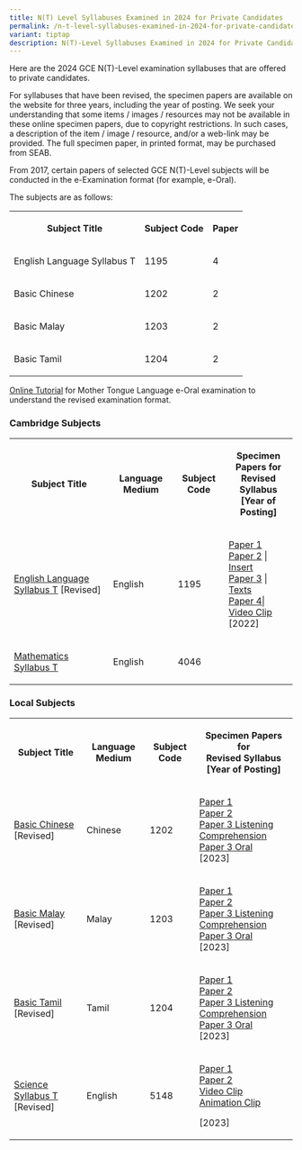 ```yaml
---
title: N(T) Level Syllabuses Examined in 2024 for Private Candidates
permalink: /n-t-level-syllabuses-examined-in-2024-for-private-candidates/
variant: tiptap
description: N(T)-Level Syllabuses Examined in 2024 for Private Candidates
---
```

<p>Here are the 2024 GCE N(T)-Level examination syllabuses that are offered
to private candidates.</p>
<p>For syllabuses that have been revised, the specimen papers are available
on the website for three years, including the year of posting. We seek
your understanding that some items / images / resources may not be available
in these online specimen papers, due to copyright restrictions. In such
cases, a description of the item / image / resource, and/or a web-link
may be provided. The full specimen paper, in printed format, may be purchased
from SEAB.</p>
<p>From 2017, certain papers of selected GCE N(T)-Level subjects will be
conducted in the e-Examination format (for example, e-Oral).</p>
<p>The subjects are as follows:</p>
<table style="minWidth: 75px">
<colgroup>
<col>
<col>
<col>
</colgroup>
<tbody>
<tr>
<th rowspan="1" colspan="1">
<p><strong>Subject Title</strong>
</p>
</th>
<th rowspan="1" colspan="1">
<p><strong>Subject Code</strong>
</p>
</th>
<th rowspan="1" colspan="1">
<p><strong>Paper</strong>
</p>
</th>
</tr>
<tr>
<td rowspan="1" colspan="1">
<p>English Language Syllabus T</p>
</td>
<td rowspan="1" colspan="1">
<p>1195</p>
</td>
<td rowspan="1" colspan="1">
<p>4</p>
</td>
</tr>
<tr>
<td rowspan="1" colspan="1">
<p>Basic Chinese</p>
</td>
<td rowspan="1" colspan="1">
<p>1202</p>
</td>
<td rowspan="1" colspan="1">
<p>2</p>
</td>
</tr>
<tr>
<td rowspan="1" colspan="1">
<p>Basic Malay</p>
</td>
<td rowspan="1" colspan="1">
<p>1203</p>
</td>
<td rowspan="1" colspan="1">
<p>2</p>
</td>
</tr>
<tr>
<td rowspan="1" colspan="1">
<p>Basic Tamil</p>
</td>
<td rowspan="1" colspan="1">
<p>1204</p>
</td>
<td rowspan="1" colspan="1">
<p>2</p>
</td>
</tr>
</tbody>
</table>
<p><a href="https://www.seab.gov.sg/pages/e-Oral-Examination-Guide-for-Candidate/story_html5.html" rel="noopener noreferrer nofollow" target="_blank"><u>Online Tutorial</u></a> for
Mother Tongue Language e-Oral examination to understand the revised examination
format.</p>
<h3><strong>Cambridge Subjects</strong></h3>
<table style="minWidth: 100px">
<colgroup>
<col>
<col>
<col>
<col>
</colgroup>
<tbody>
<tr>
<th rowspan="1" colspan="1">
<p><strong>Subject Title</strong>
</p>
</th>
<th rowspan="1" colspan="1">
<p><strong>Language Medium</strong>
</p>
</th>
<th rowspan="1" colspan="1">
<p><strong>Subject Code</strong>
</p>
</th>
<th rowspan="1" colspan="1">
<p><strong>Specimen Papers for<br>Revised Syllabus<br>[Year of Posting]</strong>
</p>
</th>
</tr>
<tr>
<td rowspan="1" colspan="1">
<p><a href="https://www.seab.gov.sg/docs/default-source/national-examinations/syllabus/nlevel/2024syllabus/1195_y24_sy.pdf" rel="noopener noreferrer nofollow" target="_blank"><u>English Language Syllabus T</u></a> [Revised]</p>
</td>
<td rowspan="1" colspan="1">
<p>English</p>
</td>
<td rowspan="1" colspan="1">
<p>1195</p>
</td>
<td rowspan="1" colspan="1">
<p><a href="https://www.seab.gov.sg/docs/default-source/national-examinations/syllabus/nlevel/2023syllabus/1195_y23_sp_1.pdf" rel="noopener noreferrer nofollow" target="_blank"><u>Paper 1</u></a> 
<br><a href="https://www.seab.gov.sg/docs/default-source/national-examinations/syllabus/nlevel/2023syllabus/1195_y23_sp_2.pdf" rel="noopener noreferrer nofollow" target="_blank"><u>Paper 2</u></a>&nbsp;|
<a href="https://www.seab.gov.sg/docs/default-source/national-examinations/syllabus/nlevel/2023syllabus/1195_y23_si_2.pdf" rel="noopener noreferrer nofollow" target="_blank"><u>Insert</u> 
</a>
<br><a href="https://www.seab.gov.sg/docs/default-source/national-examinations/syllabus/nlevel/2023syllabus/1195_y23_sp_3.pdf" rel="noopener noreferrer nofollow" target="_blank"><u>Paper 3</u></a>&nbsp;|
<a href="https://www.seab.gov.sg/docs/default-source/national-examinations/syllabus/nlevel/2023syllabus/1195_y23_st_3.pdf" rel="noopener noreferrer nofollow" target="_blank"><u>Texts</u> 
</a>
<br><a href="https://www.seab.gov.sg/docs/default-source/national-examinations/syllabus/nlevel/2023syllabus/1195_y23_sp_4.pdf" rel="noopener noreferrer nofollow" target="_blank"><u>Paper 4</u></a>|
<a href="https://www.seab.gov.sg/videos/default-source/syllabuses-videos/1195_y23_p4_sv.mp4" rel="noopener noreferrer nofollow" target="_blank"><u>Video Clip</u> 
</a>
<br>[2022]</p>
</td>
</tr>
<tr>
<td rowspan="1" colspan="1">
<p><a href="https://www.seab.gov.sg/docs/default-source/national-examinations/syllabus/nlevel/2024syllabus/4046_y24_sy.pdf" rel="noopener noreferrer nofollow" target="_blank"><u>Mathematics Syllabus T</u></a>
</p>
</td>
<td rowspan="1" colspan="1">
<p>English</p>
</td>
<td rowspan="1" colspan="1">
<p>4046</p>
</td>
<td rowspan="1" colspan="1">
<p></p>
</td>
</tr>
</tbody>
</table>
<h3><strong>Local Subjects</strong></h3>
<table style="minWidth: 100px">
<colgroup>
<col>
<col>
<col>
<col>
</colgroup>
<tbody>
<tr>
<th rowspan="1" colspan="1">
<p><strong>Subject Title</strong>
</p>
</th>
<th rowspan="1" colspan="1">
<p><strong>Language Medium</strong>
</p>
</th>
<th rowspan="1" colspan="1">
<p><strong>Subject Code</strong>
</p>
</th>
<th rowspan="1" colspan="1">
<p><strong>Specimen Papers for<br>Revised Syllabus<br>[Year of Posting]</strong>
</p>
</th>
</tr>
<tr>
<td rowspan="1" colspan="1">
<p><a href="https://www.seab.gov.sg/docs/default-source/national-examinations/syllabus/nlevel/2024syllabus/1202_y24_sy.pdf" rel="noopener noreferrer nofollow" target="_blank"><u>Basic Chinese</u></a> [Revised]</p>
</td>
<td rowspan="1" colspan="1">
<p>Chinese</p>
</td>
<td rowspan="1" colspan="1">
<p>1202</p>
</td>
<td rowspan="1" colspan="1">
<p><a href="https://www.seab.gov.sg/docs/default-source/national-examinations/syllabus/nlevel/2024syllabus/1202_y24_sp1.pdf" rel="noopener noreferrer nofollow" target="_blank"><u>Paper 1</u></a> 
<br><a href="https://www.seab.gov.sg/docs/default-source/national-examinations/syllabus/nlevel/2024syllabus/1202_y24_sp2.pdf" rel="noopener noreferrer nofollow" target="_blank"><u>Paper 2</u></a> 
<br><a href="https://www.seab.gov.sg/docs/default-source/national-examinations/syllabus/nlevel/2024syllabus/1202_y24_sp3lc.pdf" rel="noopener noreferrer nofollow" target="_blank"><u>Paper 3 Listening Comprehension</u></a> 
<br><a href="https://www.seab.gov.sg/docs/default-source/national-examinations/syllabus/nlevel/2024syllabus/1202_y24_sp3oral.pdf" rel="noopener noreferrer nofollow" target="_blank"><u>Paper 3 Oral</u></a> 
<br>[2023]</p>
</td>
</tr>
<tr>
<td rowspan="1" colspan="1">
<p><a href="https://www.seab.gov.sg/docs/default-source/national-examinations/syllabus/nlevel/2024syllabus/1203_y24_sy.pdf" rel="noopener noreferrer nofollow" target="_blank"><u>Basic Malay</u></a> [Revised]</p>
</td>
<td rowspan="1" colspan="1">
<p>Malay</p>
</td>
<td rowspan="1" colspan="1">
<p>1203</p>
</td>
<td rowspan="1" colspan="1">
<p><a href="https://www.seab.gov.sg/docs/default-source/national-examinations/syllabus/nlevel/2024syllabus/1203_y24_sp1.pdf" rel="noopener noreferrer nofollow" target="_blank"><u>Paper 1</u></a> 
<br><a href="https://www.seab.gov.sg/docs/default-source/national-examinations/syllabus/nlevel/2024syllabus/1203_y24_sp2.pdf" rel="noopener noreferrer nofollow" target="_blank"><u>Paper 2</u></a> 
<br><a href="https://www.seab.gov.sg/docs/default-source/national-examinations/syllabus/nlevel/2024syllabus/1203_y24_sp3LC.pdf" rel="noopener noreferrer nofollow" target="_blank"><u>Paper 3 Listening Comprehension</u></a> 
<br><a href="https://www.seab.gov.sg/docs/default-source/national-examinations/syllabus/nlevel/2024syllabus/1203_y24_sp3Oral.pdf" rel="noopener noreferrer nofollow" target="_blank"><u>Paper 3 Oral<br></u></a>[2023]</p>
</td>
</tr>
<tr>
<td rowspan="1" colspan="1">
<p><a href="https://www.seab.gov.sg/docs/default-source/national-examinations/syllabus/nlevel/2024syllabus/1204_y24_sy.pdf?sfvrsn=18a8a4e0_2" rel="noopener noreferrer nofollow" target="_blank"><u>Basic Tamil</u></a> [Revised]</p>
</td>
<td rowspan="1" colspan="1">
<p>Tamil</p>
</td>
<td rowspan="1" colspan="1">
<p>1204</p>
</td>
<td rowspan="1" colspan="1">
<p><a href="https://www.seab.gov.sg/docs/default-source/national-examinations/syllabus/nlevel/2024syllabus/1204_y24_sp1.pdf?sfvrsn=7f9f200d_2" rel="noopener noreferrer nofollow" target="_blank"><u>Paper 1</u></a> 
<br><a href="https://www.seab.gov.sg/docs/default-source/national-examinations/syllabus/nlevel/2024syllabus/1204_y24_sp2.pdf?sfvrsn=36ef0ee_2" rel="noopener noreferrer nofollow" target="_blank"><u>Paper 2</u></a> 
<br><a href="https://www.seab.gov.sg/docs/default-source/national-examinations/syllabus/nlevel/2024syllabus/1204_y24_sp3lc.pdf?sfvrsn=79511d0e_2" rel="noopener noreferrer nofollow" target="_blank"><u>Paper 3 Listening Comprehension</u></a> 
<br><a href="https://www.seab.gov.sg/docs/default-source/national-examinations/syllabus/nlevel/2024syllabus/1204_y24_sporal.pdf?sfvrsn=b47ac04_2" rel="noopener noreferrer nofollow" target="_blank"><u>Paper 3 Oral</u></a> 
<br>[2023]</p>
</td>
</tr>
<tr>
<td rowspan="1" colspan="1">
<p><a href="https://www.seab.gov.sg/docs/default-source/national-examinations/syllabus/nlevel/2024syllabus/5148_y24_sy.pdf" rel="noopener noreferrer nofollow" target="_blank"><u>Science Syllabus T</u></a> [Revised]</p>
</td>
<td rowspan="1" colspan="1">
<p>English</p>
</td>
<td rowspan="1" colspan="1">
<p>5148</p>
</td>
<td rowspan="1" colspan="1">
<p><a href="https://www.seab.gov.sg/docs/default-source/national-examinations/syllabus/nlevel/2024syllabus/5148_y24_sp_1.pdf" rel="noopener noreferrer nofollow" target="_blank"><u>Paper 1</u></a> 
<br><a href="https://www.seab.gov.sg/docs/default-source/national-examinations/syllabus/nlevel/2024syllabus/5148_y24_sp_2.pdf" rel="noopener noreferrer nofollow" target="_blank"><u>Paper 2</u></a> 
<br><a href="https://www.seab.gov.sg/videos/default-source/science-syllabus-video/5148_y24_p1_video.mp4?sfvrsn=f13428d3_2" rel="noopener noreferrer nofollow" target="_blank"><u>Video Clip</u></a> 
<br><a href="https://www.seab.gov.sg/videos/default-source/science-syllabus-video/5148_y24_p1_animation.mp4?sfvrsn=b5df17a7_2" rel="noopener noreferrer nofollow" target="_blank"><u>Animation Clip<br></u></a>
</p>
<p>[2023]</p>
</td>
</tr>
</tbody>
</table>
<p></p>
